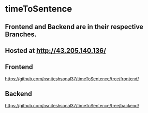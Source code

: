 # timeToSentence
## Frontend and Backend are in their respective Branches.

## Hosted at http://43.205.140.136/

## Frontend
https://github.com/nsniteshsonal37/timeToSentence/tree/frontend/
## Backend
https://github.com/nsniteshsonal37/timeToSentence/tree/backend/
